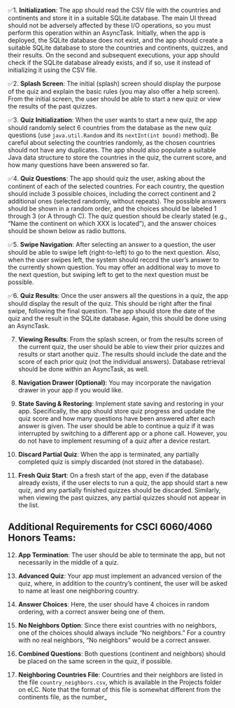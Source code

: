 ✅1. **Initialization**: The app should read the CSV file with the countries and continents and store it in a suitable SQLite database. The main UI thread should not be adversely affected by these I/O operations, so you must perform this operation within an AsyncTask. Initially, when the app is deployed, the SQLite database does not exist, and the app should create a suitable SQLite database to store the countries and continents, quizzes, and their results. On the second and subsequent executions, your app should check if the SQLite database already exists, and if so, use it instead of initializing it using the CSV file.

✅2. **Splash Screen**: The initial (splash) screen should display the purpose of the quiz and explain the basic rules (you may also offer a help screen). From the initial screen, the user should be able to start a new quiz or view the results of the past quizzes.

✅3. **Quiz Initialization**: When the user wants to start a new quiz, the app should randomly select 6 countries from the database as the new quiz questions (use `java.util.Random` and its `nextInt(int bound)` method). Be careful about selecting the countries randomly, as the chosen countries should not have any duplicates. The app should also populate a suitable Java data structure to store the countries in the quiz, the current score, and how many questions have been answered so far. 

✅4. **Quiz Questions**: The app should quiz the user, asking about the continent of each of the selected countries. For each country, the question should include 3 possible choices, including the correct continent and 2 additional ones (selected randomly, without repeats). The possible answers should be shown in a random order, and the choices should be labeled 1 through 3 (or A through C). The quiz question should be clearly stated (e.g., “Name the continent on which XXX is located”), and the answer choices should be shown below as radio buttons.

✅5. **Swipe Navigation**: After selecting an answer to a question, the user should be able to swipe left (right-to-left) to go to the next question. Also, when the user swipes left, the system should record the user’s answer to the currently shown question. You may offer an additional way to move to the next question, but swiping left to get to the next question must be possible.

✅6. **Quiz Results**: Once the user answers all the questions in a quiz, the app should display the result of the quiz. This should be right after the final swipe, following the final question. The app should store the date of the quiz and the result in the SQLite database. Again, this should be done using an AsyncTask.

7. **Viewing Results**: From the splash screen, or from the results screen of the current quiz, the user should be able to view their prior quizzes and results or start another quiz. The results should include the date and the score of each prior quiz (not the individual answers). Database retrieval should be done within an AsyncTask, as well.

8. **Navigation Drawer (Optional)**: You may incorporate the navigation drawer in your app if you would like.

9. **State Saving & Restoring**: Implement state saving and restoring in your app. Specifically, the app should store quiz progress and update the quiz score and how many questions have been answered after each answer is given. The user should be able to continue a quiz if it was interrupted by switching to a different app or a phone call. However, you do not have to implement resuming of a quiz after a device restart.

10. **Discard Partial Quiz**: When the app is terminated, any partially completed quiz is simply discarded (not stored in the database).

11. **Fresh Quiz Start**: On a fresh start of the app, even if the database already exists, if the user elects to run a quiz, the app should start a new quiz, and any partially finished quizzes should be discarded. Similarly, when viewing the past quizzes, any partial quizzes should not appear in the list.

## Additional Requirements for CSCI 6060/4060 Honors Teams:

12. **App Termination**: The user should be able to terminate the app, but not necessarily in the middle of a quiz.

13. **Advanced Quiz**: Your app must implement an advanced version of the quiz, where, in addition to the country’s continent, the user will be asked to name at least one neighboring country.

14. **Answer Choices**: Here, the user should have 4 choices in random ordering, with a correct answer being one of them.

15. **No Neighbors Option**: Since there exist countries with no neighbors, one of the choices should always include “No neighbors.” For a country with no real neighbors, “No neighbors” would be a correct answer.

16. **Combined Questions**: Both questions (continent and neighbors) should be placed on the same screen in the quiz, if possible.

17. **Neighboring Countries File**: Countries and their neighbors are listed in the file `country_neighbors.csv`, which is available in the Projects folder on eLC. Note that the format of this file is somewhat different from the continents file, as the number_
